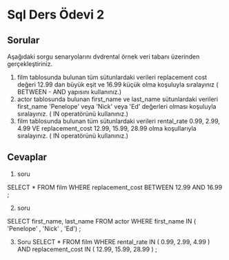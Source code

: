 # Sql Ders Ödevi 2

## Sorular

Aşağıdaki sorgu senaryolarını dvdrental örnek veri tabanı üzerinden gerçekleştiriniz.

1. film tablosunda bulunan tüm sütunlardaki verileri replacement cost değeri 12.99 dan büyük eşit ve 16.99 küçük olma koşuluyla sıralayınız ( BETWEEN - AND yapısını kullanınız.)
2. actor tablosunda bulunan first_name ve last_name sütunlardaki verileri first_name 'Penelope' veya 'Nick' veya 'Ed' değerleri olması koşuluyla sıralayınız. ( IN operatörünü kullanınız.)
3. film tablosunda bulunan tüm sütunlardaki verileri rental_rate 0.99, 2.99, 4.99 VE replacement_cost 12.99, 15.99, 28.99 olma koşullarıyla sıralayınız. ( IN operatörünü kullanınız.)

## Cevaplar

1. soru

SELECT * FROM film
WHERE replacement_cost BETWEEN 12.99 AND 16.99 ;

2. soru

SELECT first_name, last_name FROM actor
WHERE first_name IN ( 'Penelope' , 'Nick' , 'Ed') ;

3. Soru
SELECT * FROM film
WHERE rental_rate IN ( 0.99, 2.99, 4.99 ) AND replacement_cost IN ( 12.99, 15.99, 28.99 ) ;

